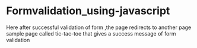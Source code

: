 # Formvalidation_using-javascript
Here after successful validation of form ,the page redirects to another page sample page called tic-tac-toe that gives a success message of form validation
